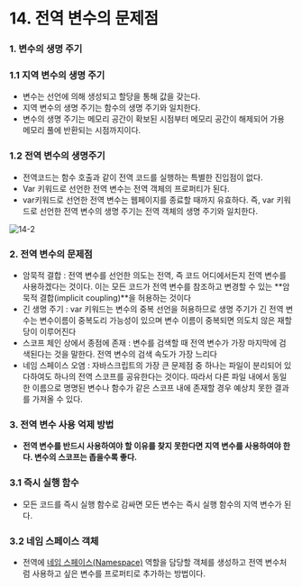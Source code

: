 # 14. 전역 변수의 문제점

### 1. 변수의 생명 주기

### 1.1 지역 변수의 생명 주기

- 변수는 선언에 의해 생성되고 할당을 통해 값을 갖는다.
- 지역 변수의 생명 주기는 함수의 생명 주기와 일치한다.
- 변수의 생명 주기는 메모리 공간이 확보된 시점부터 메모리 공간이 해제되어 가용 메모리 풀에 반환되는 시점까지이다.

### 1.2 전역 변수의 생명주기

-  전역코드는 함수 호출과 같이 전역 코드를 실행하는 특별한 진입점이 없다.
- Var 키워드로 선언한 전역 변수는 전역 객체의 프로퍼티가 된다.
- var키워드로 선언한 전역 변수는 웹페이지를 종료할 때까지 유효하다. 즉, var 키워드로 선언한 전역 변수의 생명 주기는 전역 객체의 생명 주기와 일치한다.

![14-2](https://poiemaweb.com/assets/fs-images/14-2.png)

### 2. 전역 변수의 문제점

- 암묵적 결합 : 전역 변수를 선언한 의도는 전역, 즉 코드 어디에서든지 전역 변수를 사용하겠다는 것이다. 이는 모든 코드가 전역 변수를 참조하고 변경할 수 있는 **암묵적 결합(implicit coupling)**을 허용하는 것이다
- 긴 생명 주기 : var 키워드는 변수의 중복 선언을 허용하므로 생명 주기가 긴 전역 변수는 변수이름이 중복도리 가능성이 있으며 변수 이름이 중복되면 의도치 않은 재할당이 이루어진다
- 스코프 체인 상에서 종점에 존재 : 변수를 검색할 때 전역 변수가 가장 마지막에 검색된다는 것을 말한다. 전역 변수의 검색 속도가 가장 느리다
- 네임 스페이스 오염 : 자바스크립트의 가장 큰 문제점 중 하나는 파일이 분리되어 있다하여도 하나의 전역 스코프를 공유한다는 것이다. 따라서 다른 파일 내에서 동일한 이름으로 명명된 변수나 함수가 같은 스코프 내에 존재할 경우 예상치 못한 결과를 가져올 수 있다.

### 3. 전역 변수 사용 억제 방법

- **전역 변수를 반드시 사용하여야 할 이유를 찾지 못한다면 지역 변수를 사용하여야 한다. 변수의 스코프는 좁을수록 좋다.** 

### 3.1 즉시 실행 함수

- 모든 코드를 즉시 실행 함수로 감싸면 모든 변수는 즉시 실행 함수의 지역 변수가 된다.

### 3.2 네임 스페이스 객체

- 전역에 [네임 스페이스(Namespace)](https://ko.wikipedia.org/wiki/이름공간) 역할을 담당할 객체를 생성하고 전역 변수처럼 사용하고 싶은 변수를 프로퍼티로 추가하는 방법이다.

